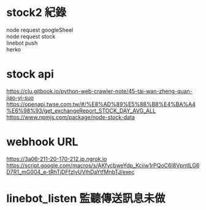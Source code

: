 # stock2 紀錄
node request googleSheel<br>
node request stock<br>
linebot push<br>
herko 


# stock api
https://clu.gitbook.io/python-web-crawler-note/45-tai-wan-zheng-quan-jiao-yi-suo<br>
https://openapi.twse.com.tw/#/%E8%AD%89%E5%88%B8%E4%BA%A4%E6%98%93/get_exchangeReport_STOCK_DAY_AVG_ALL<br>
https://www.npmjs.com/package/node-stock-data


# webhook URL
https://3a06-211-20-170-212.jp.ngrok.io<br>
https://script.google.com/macros/s/AKfycbweYdp_Kcjiw1rPQoC6I8VpntlLG6D7R1_mG004_e-tRhTjDFfzIvUVIhDaYtfMnbTJ/exec

# linebot_listen 監聽傳送訊息未做
